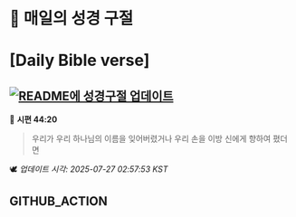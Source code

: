 # 🙏 매일의 성경 구절
# [Daily Bible verse]
## [![README에 성경구절 업데이트](https://github.com/DONGSUKA/first_test/actions/workflows/update-readme-bible.yml/badge.svg)](https://github.com/DONGSUKA/first_test/actions/workflows/update-readme-bible.yml)
<!-- START_BIBLE_VERSE -->
📖 **시편 44:20**
> 우리가 우리 하나님의 이름을 잊어버렸거나 우리 손을 이방 신에게 향하여 폈더면

🕊️ _업데이트 시각: 2025-07-27 02:57:53 KST_
  <!-- END_BIBLE_VERSE -->
## GITHUB_ACTION
